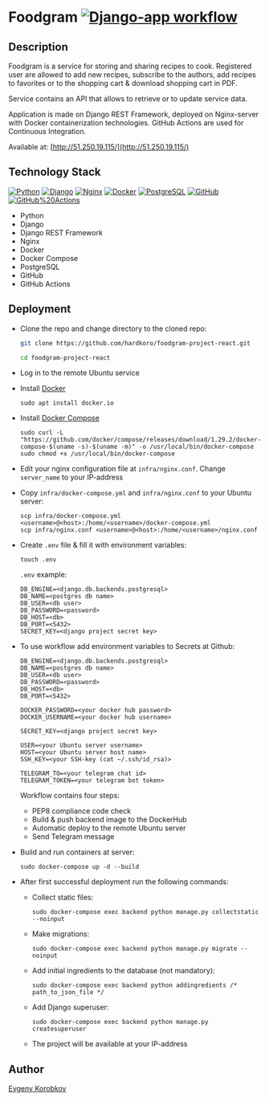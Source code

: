 # Foodgram [![Django-app workflow](https://github.com/hardkoro/foodgram-project-react/actions/workflows/foodgram_workflow.yml/badge.svg?branch=master)](https://github.com/hardkoro/foodgram-project-react/actions/workflows/foodgram_workflow.yml)

## Description

Foodgram is a service for storing and sharing recipes to cook. Registered user are allowed to add new recipes, subscribe to the authors, add recipes to favorites or to the shopping cart & download shopping cart in PDF.

Service contains an API that allows to retrieve or to update service data.

Application is made on Django REST Framework, deployed on Nginx-server with Docker containerization technologies. GitHub Actions are used for Continuous Integration.

Available at: [http://51.250.19.115/](http://51.250.19.115/)

## Technology Stack

[![Python](https://img.shields.io/badge/-Python-464646??style=flat-square&logo=Python)](https://www.python.org/)
[![Django](https://img.shields.io/badge/-Django-464646??style=flat-square&logo=Django)](https://www.djangoproject.com/)
[![Nginx](https://img.shields.io/badge/-NGINX-464646??style=flat-square&logo=NGINX)](https://nginx.org/ru/)
[![Docker](https://img.shields.io/badge/-Docker-464646??style=flat-square&logo=docker)](https://www.docker.com/)
[![PostgreSQL](https://img.shields.io/badge/-PostgreSQL-464646??style=flat-square&logo=PostgreSQL)](https://www.postgresql.org/)
[![GitHub](https://img.shields.io/badge/-GitHub-464646??style=flat-square&logo=GitHub)](https://github.com/)
[![GitHub%20Actions](https://img.shields.io/badge/-GitHub%20Actions-464646??style=flat-square&logo=GitHub%20actions)](https://github.com/features/actions)

- Python
- Django
- Django REST Framework
- Nginx
- Docker
- Docker Compose
- PostgreSQL
- GitHub
- GitHub Actions

## Deployment

- Clone the repo and change directory to the cloned repo:

  ```bash
  git clone https://github.com/hardkoro/foodgram-project-react.git
  ```

  ```bash
  cd foodgram-project-react
  ```

- Log in to the remote Ubuntu service

- Install [Docker](https://www.docker.com/get-started)

  ```
  sudo apt install docker.io
  ```

- Install [Docker Compose](https://docs.docker.com/compose/install/)

  ```
  sudo curl -L "https://github.com/docker/compose/releases/download/1.29.2/docker-compose-$(uname -s)-$(uname -m)" -o /usr/local/bin/docker-compose
  sudo chmod +x /usr/local/bin/docker-compose
  ```

- Edit your nginx configuration file at ```infra/nginx.conf```. Change ```server_name``` to your IP-address

- Copy ```infra/docker-compose.yml``` and ```infra/nginx.conf``` to your Ubuntu server:

  ```
  scp infra/docker-compose.yml <username>@<host>:/home/<username>/docker-compose.yml
  scp infra/nginx.conf <username>@<host>:/home/<username>/nginx.conf
  ```

- Create ```.env``` file & fill it with environment variables:

  ```
  touch .env
  ```
  
  ```.env``` example:

  ```
  DB_ENGINE=<django.db.backends.postgresql>
  DB_NAME=<postgres db name>
  DB_USER=<db user>
  DB_PASSWORD=<password>
  DB_HOST=<db>
  DB_PORT=<5432>
  SECRET_KEY=<django project secret key>
  ```

- To use workflow add environment variables to Secrets at Github:

  ```
  DB_ENGINE=<django.db.backends.postgresql>
  DB_NAME=<postgres db name>
  DB_USER=<db user>
  DB_PASSWORD=<password>
  DB_HOST=<db>
  DB_PORT=<5432>

  DOCKER_PASSWORD=<your docker hub password>
  DOCKER_USERNAME=<your docker hub username>

  SECRET_KEY=<django project secret key>

  USER=<your Ubuntu server username>
  HOST=<your Ubuntu server host name>
  SSH_KEY=<your SSH-key (cat ~/.ssh/id_rsa)>

  TELEGRAM_TO=<your telegram chat id>
  TELEGRAM_TOKEN=<your telegram bot token>
  ```

  Workflow contains four steps:
    - PEP8 compliance code check
    - Build & push backend image to the DockerHub
    - Automatic deploy to the remote Ubuntu server
    - Send Telegram message

- Build and run containers at server:

  ```
  sudo docker-compose up -d --build
  ```

- After first successful deployment run the following commands:

  - Collect static files:

    ```
    sudo docker-compose exec backend python manage.py collectstatic --noinput
    ```

  - Make migrations:

    ```
    sudo docker-compose exec backend python manage.py migrate --noinput
    ```

  - Add initial ingredients to the database (not mandatory):

    ```
    sudo docker-compose exec backend python addingredients /* path_to_json_file */
    ```

  - Add Django superuser:

    ```
    sudo docker-compose exec backend python manage.py createsuperuser
    ```

  - The project will be available at your IP-address 

## Author 

[Evgeny Korobkov](https://github.com/hardkoro/)
